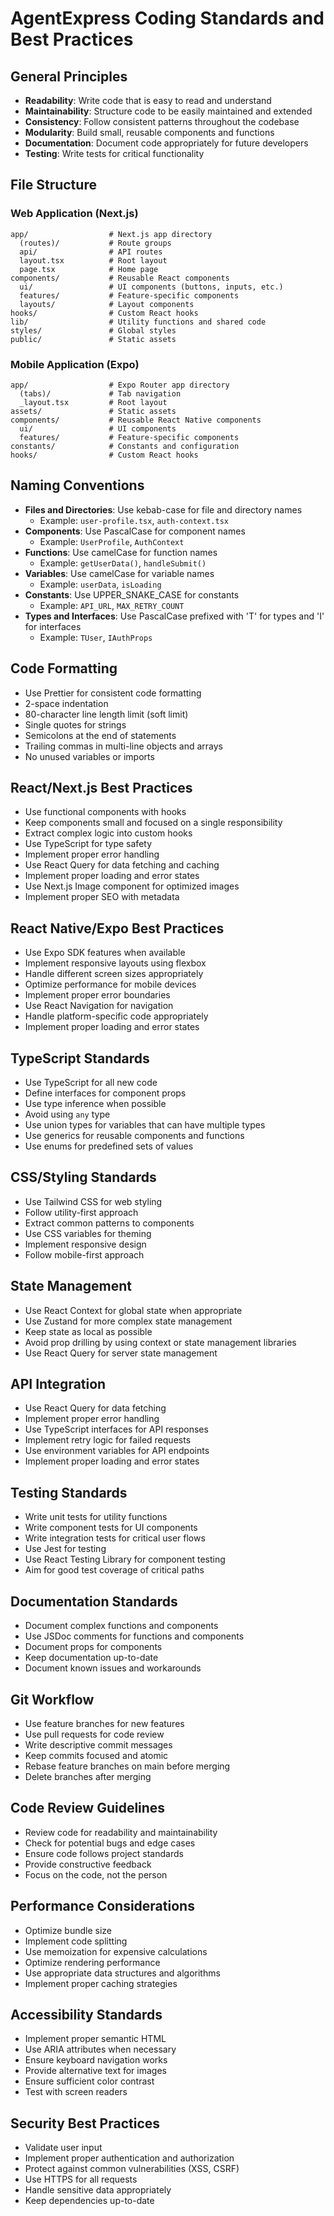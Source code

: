 # AgentExpress Coding Standards and Best Practices

## General Principles

- **Readability**: Write code that is easy to read and understand
- **Maintainability**: Structure code to be easily maintained and extended
- **Consistency**: Follow consistent patterns throughout the codebase
- **Modularity**: Build small, reusable components and functions
- **Documentation**: Document code appropriately for future developers
- **Testing**: Write tests for critical functionality

## File Structure

### Web Application (Next.js)

```
app/                  # Next.js app directory
  (routes)/           # Route groups
  api/                # API routes
  layout.tsx          # Root layout
  page.tsx            # Home page
components/           # Reusable React components
  ui/                 # UI components (buttons, inputs, etc.)
  features/           # Feature-specific components
  layouts/            # Layout components
hooks/                # Custom React hooks
lib/                  # Utility functions and shared code
styles/               # Global styles
public/               # Static assets
```

### Mobile Application (Expo)

```
app/                  # Expo Router app directory
  (tabs)/             # Tab navigation
  _layout.tsx         # Root layout
assets/               # Static assets
components/           # Reusable React Native components
  ui/                 # UI components
  features/           # Feature-specific components
constants/            # Constants and configuration
hooks/                # Custom React hooks
```

## Naming Conventions

- **Files and Directories**: Use kebab-case for file and directory names
  - Example: `user-profile.tsx`, `auth-context.tsx`
- **Components**: Use PascalCase for component names
  - Example: `UserProfile`, `AuthContext`
- **Functions**: Use camelCase for function names
  - Example: `getUserData()`, `handleSubmit()`
- **Variables**: Use camelCase for variable names
  - Example: `userData`, `isLoading`
- **Constants**: Use UPPER_SNAKE_CASE for constants
  - Example: `API_URL`, `MAX_RETRY_COUNT`
- **Types and Interfaces**: Use PascalCase prefixed with 'T' for types and 'I' for interfaces
  - Example: `TUser`, `IAuthProps`

## Code Formatting

- Use Prettier for consistent code formatting
- 2-space indentation
- 80-character line length limit (soft limit)
- Single quotes for strings
- Semicolons at the end of statements
- Trailing commas in multi-line objects and arrays
- No unused variables or imports

## React/Next.js Best Practices

- Use functional components with hooks
- Keep components small and focused on a single responsibility
- Extract complex logic into custom hooks
- Use TypeScript for type safety
- Implement proper error handling
- Use React Query for data fetching and caching
- Implement proper loading and error states
- Use Next.js Image component for optimized images
- Implement proper SEO with metadata

## React Native/Expo Best Practices

- Use Expo SDK features when available
- Implement responsive layouts using flexbox
- Handle different screen sizes appropriately
- Optimize performance for mobile devices
- Implement proper error boundaries
- Use React Navigation for navigation
- Handle platform-specific code appropriately
- Implement proper loading and error states

## TypeScript Standards

- Use TypeScript for all new code
- Define interfaces for component props
- Use type inference when possible
- Avoid using `any` type
- Use union types for variables that can have multiple types
- Use generics for reusable components and functions
- Use enums for predefined sets of values

## CSS/Styling Standards

- Use Tailwind CSS for web styling
- Follow utility-first approach
- Extract common patterns to components
- Use CSS variables for theming
- Implement responsive design
- Follow mobile-first approach

## State Management

- Use React Context for global state when appropriate
- Use Zustand for more complex state management
- Keep state as local as possible
- Avoid prop drilling by using context or state management libraries
- Use React Query for server state management

## API Integration

- Use React Query for data fetching
- Implement proper error handling
- Use TypeScript interfaces for API responses
- Implement retry logic for failed requests
- Use environment variables for API endpoints
- Implement proper loading and error states

## Testing Standards

- Write unit tests for utility functions
- Write component tests for UI components
- Write integration tests for critical user flows
- Use Jest for testing
- Use React Testing Library for component testing
- Aim for good test coverage of critical paths

## Documentation Standards

- Document complex functions and components
- Use JSDoc comments for functions and components
- Document props for components
- Keep documentation up-to-date
- Document known issues and workarounds

## Git Workflow

- Use feature branches for new features
- Use pull requests for code review
- Write descriptive commit messages
- Keep commits focused and atomic
- Rebase feature branches on main before merging
- Delete branches after merging

## Code Review Guidelines

- Review code for readability and maintainability
- Check for potential bugs and edge cases
- Ensure code follows project standards
- Provide constructive feedback
- Focus on the code, not the person

## Performance Considerations

- Optimize bundle size
- Implement code splitting
- Use memoization for expensive calculations
- Optimize rendering performance
- Use appropriate data structures and algorithms
- Implement proper caching strategies

## Accessibility Standards

- Implement proper semantic HTML
- Use ARIA attributes when necessary
- Ensure keyboard navigation works
- Provide alternative text for images
- Ensure sufficient color contrast
- Test with screen readers

## Security Best Practices

- Validate user input
- Implement proper authentication and authorization
- Protect against common vulnerabilities (XSS, CSRF)
- Use HTTPS for all requests
- Handle sensitive data appropriately
- Keep dependencies up-to-date
